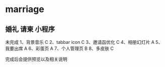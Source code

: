 # marriage

## 婚礼 请柬 小程序

未完成
1、背景音乐 C
2、tabbar icon C
3、邀请函优化 C
4、相册幻灯片 A
5、我要出席 A
6、彩蛋页 A
7、个人管理页 B
8、多皮肤 C

完成后会提供预览以及相关说明
